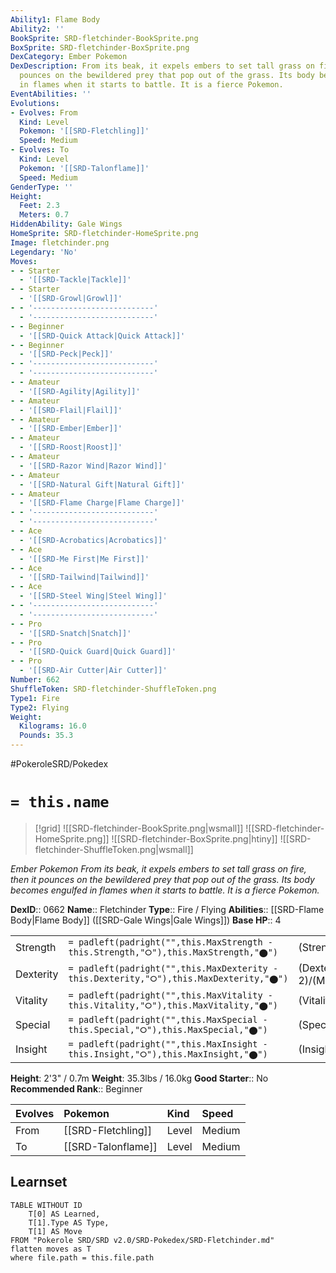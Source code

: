 ```yaml
---
Ability1: Flame Body
Ability2: ''
BookSprite: SRD-fletchinder-BookSprite.png
BoxSprite: SRD-fletchinder-BoxSprite.png
DexCategory: Ember Pokemon
DexDescription: From its beak, it expels embers to set tall grass on fire, then it
  pounces on the bewildered prey that pop out of the grass. Its body becomes engulfed
  in flames when it starts to battle. It is a fierce Pokemon.
EventAbilities: ''
Evolutions:
- Evolves: From
  Kind: Level
  Pokemon: '[[SRD-Fletchling]]'
  Speed: Medium
- Evolves: To
  Kind: Level
  Pokemon: '[[SRD-Talonflame]]'
  Speed: Medium
GenderType: ''
Height:
  Feet: 2.3
  Meters: 0.7
HiddenAbility: Gale Wings
HomeSprite: SRD-fletchinder-HomeSprite.png
Image: fletchinder.png
Legendary: 'No'
Moves:
- - Starter
  - '[[SRD-Tackle|Tackle]]'
- - Starter
  - '[[SRD-Growl|Growl]]'
- - '---------------------------'
  - '---------------------------'
- - Beginner
  - '[[SRD-Quick Attack|Quick Attack]]'
- - Beginner
  - '[[SRD-Peck|Peck]]'
- - '---------------------------'
  - '---------------------------'
- - Amateur
  - '[[SRD-Agility|Agility]]'
- - Amateur
  - '[[SRD-Flail|Flail]]'
- - Amateur
  - '[[SRD-Ember|Ember]]'
- - Amateur
  - '[[SRD-Roost|Roost]]'
- - Amateur
  - '[[SRD-Razor Wind|Razor Wind]]'
- - Amateur
  - '[[SRD-Natural Gift|Natural Gift]]'
- - Amateur
  - '[[SRD-Flame Charge|Flame Charge]]'
- - '---------------------------'
  - '---------------------------'
- - Ace
  - '[[SRD-Acrobatics|Acrobatics]]'
- - Ace
  - '[[SRD-Me First|Me First]]'
- - Ace
  - '[[SRD-Tailwind|Tailwind]]'
- - Ace
  - '[[SRD-Steel Wing|Steel Wing]]'
- - '---------------------------'
  - '---------------------------'
- - Pro
  - '[[SRD-Snatch|Snatch]]'
- - Pro
  - '[[SRD-Quick Guard|Quick Guard]]'
- - Pro
  - '[[SRD-Air Cutter|Air Cutter]]'
Number: 662
ShuffleToken: SRD-fletchinder-ShuffleToken.png
Type1: Fire
Type2: Flying
Weight:
  Kilograms: 16.0
  Pounds: 35.3
---
```


#PokeroleSRD/Pokedex

# `= this.name`

> [!grid]
> ![[SRD-fletchinder-BookSprite.png|wsmall]]
> ![[SRD-fletchinder-HomeSprite.png]]
> ![[SRD-fletchinder-BoxSprite.png|htiny]]
> ![[SRD-fletchinder-ShuffleToken.png|wsmall]]


*Ember Pokemon*
*From its beak, it expels embers to set tall grass on fire, then it pounces on the bewildered prey that pop out of the grass. Its body becomes engulfed in flames when it starts to battle. It is a fierce Pokemon.*

**DexID**:: 0662
**Name**:: Fletchinder
**Type**:: Fire / Flying
**Abilities**:: [[SRD-Flame Body|Flame Body]] ([[SRD-Gale Wings|Gale Wings]])
**Base HP**:: 4

|           |                                                                                        |                                          |
| --------- | -------------------------------------------------------------------------------------- | ---------------------------------------- |
| Strength  | `= padleft(padright("",this.MaxStrength - this.Strength,"⭘"),this.MaxStrength,"⬤")`    | (Strength::2)/(MaxStrength::5)   |
| Dexterity | `= padleft(padright("",this.MaxDexterity - this.Dexterity,"⭘"),this.MaxDexterity,"⬤")` | (Dexterity:: 2)/(MaxDexterity::5) |
| Vitality  | `= padleft(padright("",this.MaxVitality - this.Vitality,"⭘"),this.MaxVitality,"⬤")`    | (Vitality::2)/(MaxVitality::4)   |
| Special   | `= padleft(padright("",this.MaxSpecial - this.Special,"⭘"),this.MaxSpecial,"⬤")`       | (Special::2)/(MaxSpecial::4)     |
| Insight   | `= padleft(padright("",this.MaxInsight - this.Insight,"⭘"),this.MaxInsight,"⬤")`       | (Insight::2)/(MaxInsight::4)     |

**Height**: 2'3" / 0.7m
**Weight**: 35.3lbs / 16.0kg
**Good Starter**:: No
**Recommended Rank**:: Beginner

| Evolves   | Pokemon            | Kind   | Speed   |
|:----------|:-------------------|:-------|:--------|
| From      | [[SRD-Fletchling]] | Level  | Medium  |
| To        | [[SRD-Talonflame]] | Level  | Medium  |

## Learnset

```dataview
TABLE WITHOUT ID
    T[0] AS Learned,
    T[1].Type AS Type,
    T[1] AS Move
FROM "Pokerole SRD/SRD v2.0/SRD-Pokedex/SRD-Fletchinder.md"
flatten moves as T
where file.path = this.file.path
```
